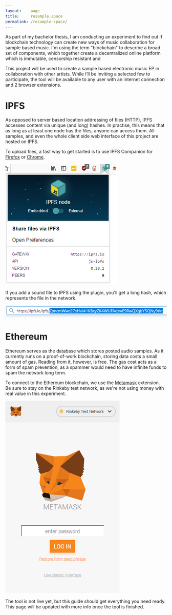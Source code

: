 ```yaml
---
layout:    page
title:     resample.space
permalink: /resample-space/
---
```


As part of my bachelor thesis, I am conducting an experiment to find out if blockchain technology can create new ways of music collaboration for sample based music.
I'm using the term "blockchain" to describe a broad set of components, which together create a decentralized online platform which is immutable, censorship resistant and 

This project will be used to create a sample based electronic music EP in collaboration with other artists. While I’ll be inviting a selected few to participate, the tool will be available to any user with an internet connection and 2 browser extensions.

# IPFS
As opposed to server based location addressing of files (HTTP), IPFS accesses content via unique (and long) hashes.
In practise, this means that as long as at least one node has the files, anyone can access them. All samples, and even the whole client side web interface of this project are hosted on IPFS.

To upload files, a fast way to get started is to use IPFS Companion for [Firefox](https://addons.mozilla.org/en-US/firefox/addon/ipfs-companion/) or [Chrome](https://chrome.google.com/webstore/detail/ipfs-companion/nibjojkomfdiaoajekhjakgkdhaomnch).

![](/images/resample-space/ipfs_companion_embedded.png)

If you add a sound file to IPFS using the plugin, you'll get a long hash, which represents the file in the network.

![](/images/resample-space/ipfs_hash.png)

# Ethereum

Ethereum serves as the database which stores posted audio samples. As it currently runs on a proof-of-work blockchain, storing data costs a small amount of gas. Reading from it, however, is free. The gas cost acts as a form of spam prevention, as a spammer would need to have infinite funds to spam the network long term.

To connect to the Ethereum blockchain, we use the [Metamask](https://metamask.io/) extension. Be sure to stay on the Rinkeby test network, as we're not using money with real value in this experiment.

![](/images/resample-space/metamask.png)

The tool is not live yet, but this guide should get everything you need ready. 
This page will be updated with more info once the tool is finished.